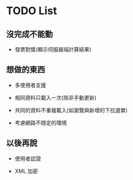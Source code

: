 TODO List
=========

## 沒完成不能動

* 發票對獎(顯示伺服器端計算結果)

## 想做的東西

* 多使用者支援

* 相同資料只載入一次(除非手動更新)

* 共同的資料不重複載入(如瀏覽與新增的下拉選單)

* 考慮網路不穩定的環境

## 以後再說

* 使用者認證

* XML 加密